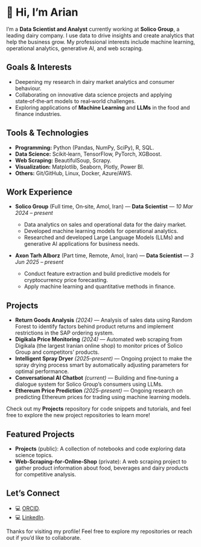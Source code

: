 # 🌟 Hi, I’m Arian

I’m a **Data Scientist and Analyst** currently working at **Solico Group**, a leading dairy company. I use data to drive insights and create analytics that help the business grow. My professional interests include machine learning, operational analytics, generative AI, and web scraping.

## Goals & Interests

- Deepening my research in dairy market analytics and consumer behaviour.
- Collaborating on innovative data science projects and applying state‑of‑the‑art models to real‑world challenges.
- Exploring applications of **Machine Learning** and **LLMs** in the food and finance industries.

## Tools & Technologies

- **Programming:** Python (Pandas, NumPy, SciPy), R, SQL.
- **Data Science:** Scikit‑learn, TensorFlow, PyTorch, XGBoost.
- **Web Scraping:** BeautifulSoup, Scrapy.
- **Visualization:** Matplotlib, Seaborn, Plotly, Power BI.
- **Others:** Git/GitHub, Linux, Docker, Azure/AWS.

## Work Experience

- **Solico Group** (Full time, On‑site, Amol, Iran) — **Data Scientist** — *10 Mar 2024 – present*
  - Data analytics on sales and operational data for the dairy market.
  - Developed machine learning models for operational analytics.
  - Researched and developed Large Language Models (LLMs) and generative AI applications for business needs.

- **Axon Tarh Alborz** (Part time, Remote, Amol, Iran) — **Data Scientist** — *3 Jun 2025 – present*
  - Conduct feature extraction and build predictive models for cryptocurrency price forecasting.
  - Apply machine learning and quantitative methods in finance.

## Projects

- **Return Goods Analysis** *(2024)* — Analysis of sales data using Random Forest to identify factors behind product returns and implement restrictions in the SAP ordering system.
- **Digikala Price Monitoring** *(2024)* — Automated web scraping from Digikala (the largest Iranian online shop) to monitor prices of Solico Group and competitors’ products.
- **Intelligent Spray Dryer** *(2025–present)* — Ongoing project to make the spray drying process smart by automatically adjusting parameters for optimal performance.
- **Conversational AI Chatbot** *(current)* — Building and fine‑tuning a dialogue system for Solico Group’s consumers using LLMs.
- **Ethereum Price Prediction** *(2025–present)* — Ongoing research on predicting Ethereum prices for trading using machine learning models.

Check out my **Projects** repository for code snippets and tutorials, and feel free to explore the new project repositories to learn more!

## Featured Projects

- **Projects** (public): A collection of notebooks and code exploring data science topics.
- **Web‑Scraping‑for‑Online‑Shop** (private): A web scraping project to gather product information about food, beverages and dairy products for competitive analysis.

## Let’s Connect

- 💻 [ORCID](https://orcid.org/0000-0002-3374-9769).
- 💻 [LinkedIn](https://www.linkedin.com/in/arian-mokhtari-bb0b80145).

Thanks for visiting my profile! Feel free to explore my repositories or reach out if you’d like to collaborate.
